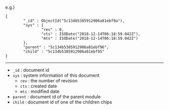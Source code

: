 e.g.)
```
{
        "_id" : ObjectId("5c134b5385912906a81ebf9a"),
        "sys" : {
                "rev" : 0,
                "cts" : ISODate("2018-12-14T06:18:59.042Z"),
                "mts" : ISODate("2018-12-14T06:18:59.042Z")
        },
        "parent" : "5c134b5385912906a81ebf96",
        "child" : "5c134b5385912906a81ebf95"
}
```

---

* `_id` : document id
* `sys` : system information of this document
  * `rev` : the number of revision
  * `cts` : created date
  * `mts` : modified date
* `parent` : document id of the parent module
* `child` : document id of one of the children chips